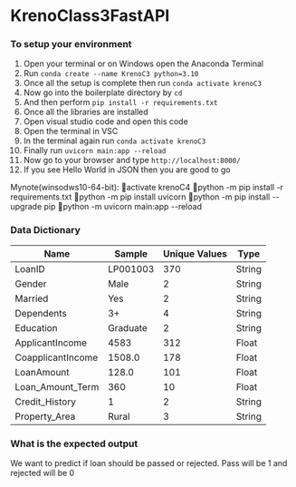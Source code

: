 # KrenoClass3FastAPI

### To setup your environment
1. Open your terminal or on Windows open the Anaconda Terminal
2. Run `conda create --name KrenoC3 python=3.10`
3. Once all the setup is complete then run `conda activate krenoC3`
4. Now go into the boilerplate directory by `cd`
5. And then perform `pip install -r requirements.txt`
6. Once all the libraries are installed
7. Open visual studio code and open this code
8. Open the terminal in VSC
9. In the terminal again run `conda activate krenoC3`
10. Finally run `uvicorn main:app --reload`
11. Now go to your browser and type `http://localhost:8000/`
12. If you see Hello World in JSON then you are good to go

Mynote(winsodws10-64-bit):
activate krenoC4
python -m pip install -r requirements.txt
python -m pip install uvicorn
python -m pip install --upgrade pip
python -m uvicorn main:app --reload

### Data Dictionary

|Name|Sample|Unique Values|Type|
|----|------|-------------|----|
|LoanID|LP001003|370|String|
|Gender|Male|2|String|
|Married|Yes|2|String|
|Dependents|3+|4|String|
|Education|Graduate|2|String|
|ApplicantIncome|4583|312|Float|
|CoapplicantIncome|1508.0|178|Float|
|LoanAmount|128.0|101|Float|
|Loan_Amount_Term|360|10|Float|
|Credit_History|1|2|String|
|Property_Area|Rural|3|String|

### What is the expected output

We want to predict if loan should be passed or rejected. Pass will be 1 and rejected will be 0

